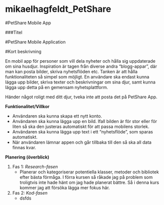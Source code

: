 # mikaelhagfeldt_PetShare

#PetShare Mobile App

###Titel

#PetShare Mobile Application

#Kort beskrivning

En mobil app för personer som vill dela nyheter och hålla sig uppdaterade om sina husdjur. Inspiration är tagen från diverse andra “blogg-appar”, där man kan posta bilder, skriva nyhetsflöden etc. Tanken är att hålla funktionaliteten så simpel som möjligt. En användare ska endast kunna lägga upp bilder, skriva texter och beskrivningar om sina djur, samt kunna lägga upp detta på en gemensam nyhetsplattform.

Händer något roligt med ditt djur, tveka inte att posta det på PetShare App.

**Funktionalitet/Villkor**
* Användaren ska kunna skapa ett nytt konto. 
* Användaren ska kunna lägga upp en bild. Ifall bilden är för stor eller för liten så ska den justeras automatiskt för att passa mobilens storlek. 
* Användaren ska kunna lägga upp text i ett “nyhetsflöde”, som sparas automatiskt.
* När användaren lämnar appen och går tillbaka till den så ska all data finnas kvar.

**Planering (överblick)**
1. Fas 1: *Research-fasen*
   * Planerar och kategoriserar potentiella klasser, metoder och bibliotek efter bästa förmåga. I förra kursen så råkade jag på problem som troligtvis inte hade hänt om jag hade planerat bättre. Så i denna kurs kommer jag att försöka lägga mer fokus här. 
2. Fas 2: *Kod-fasen*
   * dsfds
